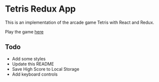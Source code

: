 # Tetris Redux App

This is an implementation of the arcade game Tetris with React and Redux. 

Play the game [here](https://soggybag.github.io/tetris-redux-app/)

## Todo

- Add some styles 
- Update this README
- Save High Score to Local Storage
- Add keyboard controls

